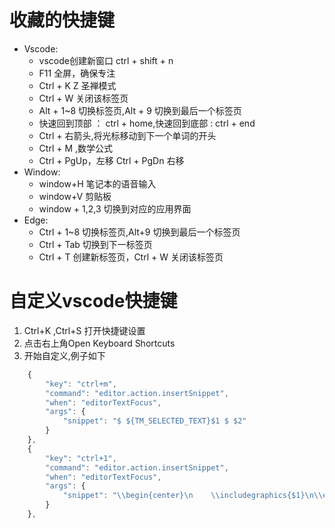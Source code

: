 # 收藏的快捷键
* Vscode:
  * vscode创建新窗口 ctrl + shift + n
  * F11 全屏，确保专注
  * Ctrl + K Z 圣禅模式
  * Ctrl + W 关闭该标签页
  * Alt + 1~8 切换标签页,Alt + 9 切换到最后一个标签页
  * 快速回到顶部 ： ctrl + home,快速回到底部 : ctrl + end
  * Ctrl + 右箭头,将光标移动到下一个单词的开头 
  * Ctrl + M ,数学公式
  * Ctrl + PgUp，左移 Ctrl + PgDn 右移
* Window:
  * window+H 笔记本的语音输入
  * window+V 剪贴板
  * window + 1,2,3 切换到对应的应用界面
* Edge:
  * Ctrl + 1~8 切换标签页,Alt+9 切换到最后一个标签页
  * Ctrl + Tab 切换到下一标签页
  * Ctrl + T 创建新标签页，Ctrl + W 关闭该标签页

# 自定义vscode快捷键
1. Ctrl+K ,Ctrl+S 打开快捷键设置
2. 点击右上角Open Keyboard Shortcuts
3. 开始自定义,例子如下
```js
    {
        "key": "ctrl+m",
        "command": "editor.action.insertSnippet",
        "when": "editorTextFocus",
        "args": {
            "snippet": "$ ${TM_SELECTED_TEXT}$1 $ $2" 
        }
    },
    {
        "key": "ctrl+1",
        "command": "editor.action.insertSnippet",
        "when": "editorTextFocus",
        "args": {
            "snippet": "\\begin{center}\n    \\includegraphics{$1}\n\\end{center}$2" 
        }
    },
``` 